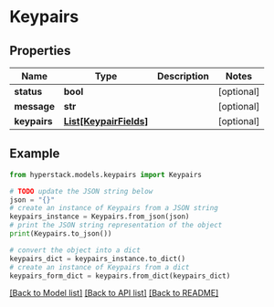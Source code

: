 # Keypairs


## Properties

Name | Type | Description | Notes
------------ | ------------- | ------------- | -------------
**status** | **bool** |  | [optional] 
**message** | **str** |  | [optional] 
**keypairs** | [**List[KeypairFields]**](KeypairFields.md) |  | [optional] 

## Example

```python
from hyperstack.models.keypairs import Keypairs

# TODO update the JSON string below
json = "{}"
# create an instance of Keypairs from a JSON string
keypairs_instance = Keypairs.from_json(json)
# print the JSON string representation of the object
print(Keypairs.to_json())

# convert the object into a dict
keypairs_dict = keypairs_instance.to_dict()
# create an instance of Keypairs from a dict
keypairs_form_dict = keypairs.from_dict(keypairs_dict)
```
[[Back to Model list]](../README.md#documentation-for-models) [[Back to API list]](../README.md#documentation-for-api-endpoints) [[Back to README]](../README.md)


